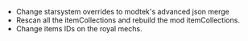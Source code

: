 - Change starsystem overrides to modtek's advanced json  merge
- Rescan all the itemCollections and rebuild the mod itemCollections.
- Change items IDs on the royal mechs.
